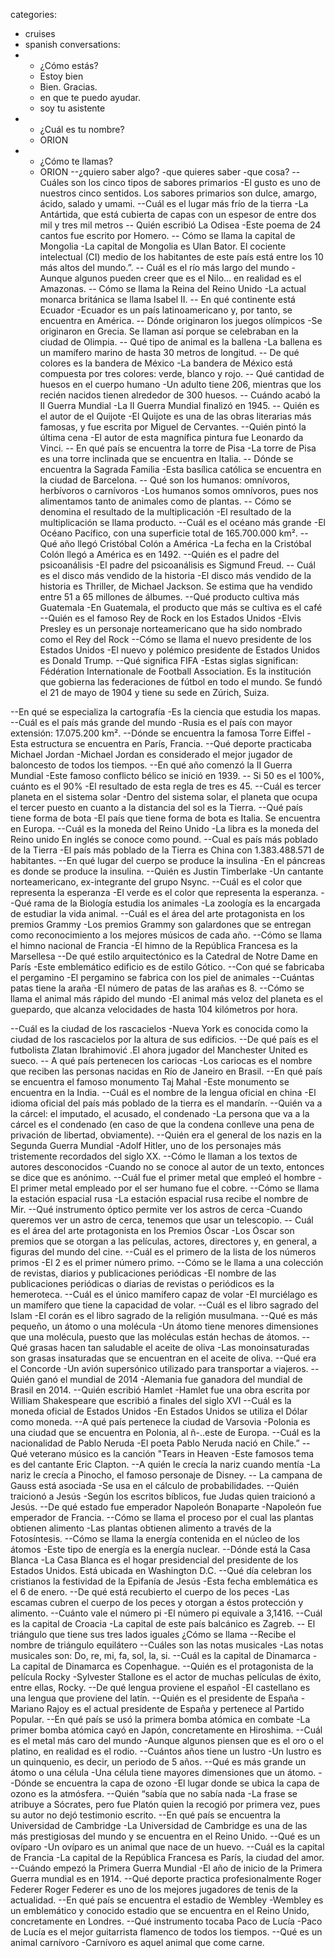 categories:
- cruises
- spanish
conversations:
- - ¿Cómo estás?
  - Estoy bien
  - Bien. Gracias.
  - en que te puedo ayudar.
  - soy tu asistente
- - ¿Cuál es tu nombre?
  - ORION
- - ¿Cómo te llamas? 
  - ORION
  --¿quiero saber algo?
  -que quieres saber
  -que cosa?
  -- Cuáles son los cinco tipos de sabores primarios
-El gusto es uno de nuestros cinco sentidos. Los sabores primarios son dulce, amargo, ácido, salado y umami.
--Cuál es el lugar más frío de la tierra
-La Antártida, que está cubierta de capas con un espesor de entre dos mil y tres mil metros
-- Quién escribió La Odisea
-Este poema de 24 cantos fue escrito por Homero.
-- Cómo se llama la capital de Mongolia
-La capital de Mongolia es Ulan Bator. El cociente intelectual (CI) medio de los habitantes de este país está entre los 10 más altos del mundo.”.
-- Cuál es el río más largo del mundo
-Aunque algunos pueden creer que es el Nilo… en realidad es el Amazonas.
-- Cómo se llama la Reina del Reino Unido
-La actual monarca británica se llama Isabel II.
-- En qué continente está Ecuador
-Ecuador es un país latinoamericano y, por tanto, se encuentra en América.
-- Dónde originaron los juegos olímpicos
-Se originaron en Grecia. Se llaman así porque se celebraban en la ciudad de Olimpia.
-- Qué tipo de animal es la ballena
-La ballena es un mamífero marino de hasta 30 metros de longitud.
-- De qué colores es la bandera de México
-La bandera de México está compuesta por tres colores: verde, blanco y rojo.
-- Qué cantidad de huesos en el cuerpo humano
-Un adulto tiene 206, mientras que los recién nacidos tienen alrededor de 300 huesos.
-- Cuándo acabó la II Guerra Mundial
-La II Guerra Mundial finalizó en 1945.
-- Quién es el autor de el Quijote
-El Quijote es una de las obras literarias más famosas, y fue escrita por Miguel de Cervantes.
--Quién pintó la última cena
-El autor de esta magnífica pintura fue Leonardo da Vinci.
-- En qué país se encuentra la torre de Pisa
-La torre de Pisa es una torre inclinada que se encuentra en Italia.
-- Dónde se encuentra la Sagrada Familia
-Esta basílica católica se encuentra en la ciudad de Barcelona.
-- Qué son los humanos: omnívoros, herbívoros o carnívoros
-Los humanos somos omnívoros, pues nos alimentamos tanto de animales como de plantas.
-- Cómo se denomina el resultado de la multiplicación
-El resultado de la multiplicación se llama producto.
--Cuál es el océano más grande
-El Océano Pacífico, con una superficie total de 165.700.000 km².
-- Qué año llegó Cristóbal Colón a América
-La fecha en la Cristóbal Colón llegó a América es en 1492.
--Quién es el padre del psicoanálisis
-El padre del psicoanálisis es Sigmund Freud.
-- Cuál es el disco más vendido de la historia
-El disco más vendido de la historia es Thriller, de Michael Jackson. Se estima que ha vendido entre 51 a 65 millones de álbumes.
--Qué producto cultiva más Guatemala
-En Guatemala, el producto que más se cultiva es el café
--Quién es el famoso Rey de Rock en los Estados Unidos
-Elvis Presley es un personaje norteamericano que ha sido nombrado como el Rey del Rock
--Cómo se llama el nuevo presidente de los Estados Unidos
-El nuevo y polémico presidente de Estados Unidos es Donald Trump.
--Qué significa FIFA
-Estas siglas significan: Fédération Internationale de Football Association. Es la institución que gobierna las federaciones de fútbol en todo el mundo. Se fundó el 21 de mayo de 1904 y tiene su sede en Zúrich, Suiza.
 
--En qué se especializa la cartografía
-Es la ciencia que estudia los mapas.
--Cuál es el país más grande del mundo
-Rusia es el país con mayor extensión: 17.075.200 km².
--Dónde se encuentra la famosa Torre Eiffel
-Esta estructura se encuentra en París, Francia.
--Qué deporte practicaba Michael Jordan
-Michael Jordan es considerado el mejor jugador de baloncesto de todos los tiempos.
--En qué año comenzó la II Guerra Mundial
-Este famoso conflicto bélico se inició en 1939.
-- Si 50 es el 100%, cuánto es el 90%
-El resultado de esta regla de tres es 45.
--Cuál es tercer planeta en el sistema solar
-Dentro del sistema solar, el planeta que ocupa el tercer puesto en cuanto a la distancia del sol es la Tierra.
--Qué país tiene forma de bota
-El país que tiene forma de bota es Italia. Se encuentra en Europa.
--Cuál es la moneda del Reino Unido
-La libra es la moneda del Reino unido En inglés se conoce como pound.
--Cual es país más poblado de la Tierra
-El país más poblado de la Tierra es China con 1.383.488.571 de habitantes.
--En qué lugar del cuerpo se produce la insulina
-En el páncreas es donde se produce la insulina.
--Quién es Justin Timberlake
-Un cantante norteamericano, ex-integrante del grupo Nsync.
--Cuál es el color que representa la esperanza
-El verde es el color que representa la esperanza.
--Qué rama de la Biología estudia los animales
-La zoología es la encargada de estudiar la vida animal.
--Cuál es el área del arte protagonista en los premios Grammy
-Los premios Grammy son galardones que se entregan como reconocimiento a los mejores músicos de cada año.
--Cómo se llama el himno nacional de Francia
-El himno de la República Francesa es la Marsellesa
--De qué estilo arquitectónico es la Catedral de Notre Dame en París
-Este emblemático edificio es de estilo Gótico.
--Con qué se fabricaba el pergamino
-El pergamino se fabrica con los piel de animales
--Cuántas patas tiene la araña
-El número de patas de las arañas es 8.
--Cómo se llama el animal más rápido del mundo
-El animal más veloz del planeta es el guepardo, que alcanza velocidades de hasta 104 kilómetros por hora.

--Cuál es la ciudad de los rascacielos
-Nueva York es conocida como la ciudad de los rascacielos por la altura de sus edificios.
--De qué país es el futbolista Zlatan Ibrahimović
.El ahora jugador del Manchester United es sueco.
-- A qué país pertenecen los cariocas
-Los cariocas es el nombre que reciben las personas nacidas en Río de Janeiro en Brasil.
--En qué país se encuentra el famoso monumento Taj Mahal
-Este monumento se encuentra en la India.
--Cuál es el nombre de la lengua oficial en china
-El idioma oficial del país más poblado de la tierra es el mandarín.
--Quién va a la cárcel: el imputado, el acusado, el condenado
-La persona que va a la cárcel es el condenado (en caso de que la condena conlleve una pena de privación de libertad, obviamente).
--Quién era el general de los nazis en la Segunda Guerra Mundial
-Adolf Hitler, uno de los personajes más tristemente recordados del siglo XX.
--Cómo le llaman a los textos de autores desconocidos
-Cuando no se conoce al autor de un texto, entonces se dice que es anónimo.
--Cuál fue el primer metal que empleó el hombre
-El primer metal empleado por el ser humano fue el cobre.
--Cómo se llama la estación espacial rusa
-La estación espacial rusa recibe el nombre de Mir.
--Qué instrumento óptico permite ver los astros de cerca
-Cuando queremos ver un astro de cerca, tenemos que usar un telescopio.
-- Cuál es el área del arte protagonista en los Premios Óscar
-Los Óscar son premios que se otorgan a las películas, actores, directores y, en general, a figuras del mundo del cine.
--Cuál es el primero de la lista de los números primos
-El 2 es el primer número primo.
--Cómo se le llama a una colección de revistas, diarios y publicaciones periódicas
-El nombre de las publicaciones periódicas o diarias de revistas o periódicos es la hemeroteca.
--Cuál es el único mamífero capaz de volar
-El murciélago es un mamífero que tiene la capacidad de volar.
--Cuál es el libro sagrado del Islam
-El corán es el libro sagrado de la religión musulmana.
--Qué es más pequeño, un átomo o una molécula
-Un átomo tiene menores dimensiones que una molécula, puesto que las moléculas están hechas de átomos.
--Qué grasas hacen tan saludable el aceite de oliva
-Las monoinsaturadas son grasas insaturadas que se encuentran en el aceite de oliva.
--Qué era el Concorde
-Un avión supersónico utilizado para transportar a viajeros.
--Quién ganó el mundial de 2014
-Alemania fue ganadora del mundial de Brasil en 2014.
--Quién escribió Hamlet
-Hamlet fue una obra escrita por William Shakespeare que escribió a finales del siglo XVI
--Cuál es la moneda oficial de Estados Unidos
-En Estados Unidos se utiliza el Dólar como moneda.
--A qué país pertenece la ciudad de Varsovia
-Polonia es una ciudad que se encuentra en Polonia, al ñ-..este de Europa.
--Cuál es la nacionalidad de Pablo Neruda
-El poeta Pablo Neruda nació en Chile.”
--Qué veterano músico es la canción "Tears in Heaven
-Este famosos tema es del cantante Eric Clapton.
--A quién le crecía la nariz cuando mentía
-La nariz le crecía a Pinocho, el famoso personaje de Disney.
-- La campana de Gauss está asociada 
-Se usa en el cálculo de probabilidades.
--Quién traicionó a Jesús
-Según los escritos bíblicos, fue Judas quien traicionó a Jesús.
--De qué estado fue emperador Napoleón Bonaparte
-Napoleón fue emperador de Francia.
--Cómo se llama el proceso por el cual las plantas obtienen alimento
-Las plantas obtienen alimento a través de la Fotosíntesis.
--Cómo se llama la energía contenida en el núcleo de los átomos
-Este tipo de energía es la energía nuclear.
--Dónde está la Casa Blanca
-La Casa Blanca es el hogar presidencial del presidente de los Estados Unidos. Está ubicada en Washington D.C.
--Qué día celebran los cristianos la festividad de la Epifanía de Jesús
-Esta fecha emblemática es el 6 de enero.
--De qué está recubierto el cuerpo de los peces
-Las escamas cubren el cuerpo de los peces y otorgan a éstos protección y alimento.
--Cuánto vale el número pi
-El número pi equivale a 3,1416.
--Cuál es la capital de Croacia
-La capital de este país balcánico es Zagreb.
-- El triángulo que tiene sus tres lados iguales ¿Cómo se llama
--Recibe el nombre de triángulo equilátero
--Cuáles son las notas musicales
-Las notas musicales son: Do, re, mi, fa, sol, la, si.
--Cuál es la capital de Dinamarca
-La capital de Dinamarca es Copenhague.
--Quién es el protagonista de la película Rocky
-Sylvester Stallone es el actor de muchas películas de éxito, entre ellas, Rocky.
--De qué lengua proviene el español
-El castellano es una lengua que proviene del latín.
--Quién es el presidente de España
-Mariano Rajoy es el actual presidente de España y pertenece al Partido Popular.
--En qué país se usó la primera bomba atómica en combate
-La primer bomba atómica cayó en Japón, concretamente en Hiroshima.
--Cuál es el metal más caro del mundo
-Aunque algunos piensen que es el oro o el platino, en realidad es el rodio.
--Cuántos años tiene un lustro
-Un lustro es un quinquenio, es decir, un periodo de 5 años.
--Qué es más grande un átomo o una célula
-Una célula tiene mayores dimensiones que un átomo.
--Dónde se encuentra la capa de ozono
-El lugar donde se ubica la capa de ozono es la atmósfera.
--Quién “sabía que no sabía nada
-La frase se atribuye a Sócrates, pero fue Platón quien la recogió por primera vez, pues su autor no dejó testimonio escrito.
--En qué país se encuentra la Universidad de Cambridge
-La Universidad de Cambridge es una de las más prestigiosas del mundo y se encuentra en el Reino Unido.
--Qué es un ovíparo
-Un ovíparo es un animal que nace de un huevo.
--Cuál es la capital de Francia
-La capital de la República Francesa es París, la ciudad del amor.
--Cuándo empezó la Primera Guerra Mundial
-El año de inicio de la Primera Guerra mundial es en 1914.
--Qué deporte practica profesionalmente Roger Federer
Roger Federer es uno de los mejores jugadores de tenis de la actualidad.
--En qué país se encuentra el estadio de Wembley
-Wembley es un emblemático y conocido estadio que se encuentra en el Reino Unido, concretamente en Londres.
--Qué instrumento tocaba Paco de Lucía
-Paco de Lucía es el mejor guitarrista flamenco de todos los tiempos.
--Qué es un animal carnívoro
-Carnívoro es aquel animal que come carne.

